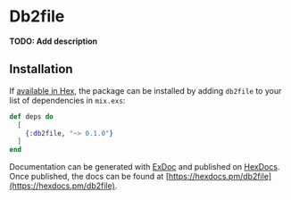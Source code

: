# Db2file

**TODO: Add description**

## Installation

If [available in Hex](https://hex.pm/docs/publish), the package can be installed
by adding `db2file` to your list of dependencies in `mix.exs`:

```elixir
def deps do
  [
    {:db2file, "~> 0.1.0"}
  ]
end
```

Documentation can be generated with [ExDoc](https://github.com/elixir-lang/ex_doc)
and published on [HexDocs](https://hexdocs.pm). Once published, the docs can
be found at [https://hexdocs.pm/db2file](https://hexdocs.pm/db2file).

